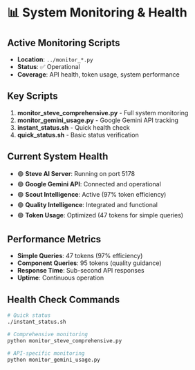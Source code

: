 # 📊 System Monitoring & Health

## Active Monitoring Scripts
- **Location**: `../monitor_*.py`
- **Status**: ✅ Operational
- **Coverage**: API health, token usage, system performance

## Key Scripts
1. **monitor_steve_comprehensive.py** - Full system monitoring
2. **monitor_gemini_usage.py** - Google Gemini API tracking
3. **instant_status.sh** - Quick health check
4. **quick_status.sh** - Basic status verification

## Current System Health
- 🟢 **Steve AI Server**: Running on port 5178
- 🟢 **Google Gemini API**: Connected and operational
- 🟢 **Scout Intelligence**: Active (97% token efficiency)
- 🟢 **Quality Intelligence**: Integrated and functional
- 🟢 **Token Usage**: Optimized (47 tokens for simple queries)

## Performance Metrics
- **Simple Queries**: 47 tokens (97% efficiency)
- **Component Queries**: 95 tokens (quality guidance)
- **Response Time**: Sub-second API responses
- **Uptime**: Continuous operation

## Health Check Commands
```bash
# Quick status
./instant_status.sh

# Comprehensive monitoring  
python monitor_steve_comprehensive.py

# API-specific monitoring
python monitor_gemini_usage.py
```